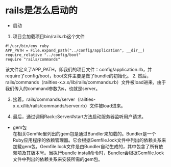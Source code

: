 # rails是怎么启动的
* 启动 
1. 项目会加载项目bin/rails.rb这个文件
```
#!/usr/bin/env ruby
APP_PATH = File.expand_path("../config/application", __dir__)
require_relative "../config/boot"
require "rails/commands"

```
该文件定义了APP_PATH，即我们的项目文件：config/application.rb，并require了config/boot，boot文件主要是做了bundle的初始化。
2. 然后，rails/commands（railties-x.x.x/lib/rails/commands.rb）文件被load进来，由于我们传入的command参数为s，也就是server。

3. 接着，rails/commands/server（railties-x.x.x/lib/rails/commands/server.rb）文件被load进来。

4. 最后，通过调用Rack::Server#start方法启动服务器监听用户请求。
* gem包  
在相关Gemfile里列出的gem包是通过Bundler来加载的。Bundler是一个Ruby应用程序的依赖管理器。它会根据Gemfile.lock文件中列出的依赖关系来加载gem包。Gemfile.lock文件是由Bundler自动生成的，其中包含了所有依赖项及其版本号。当执行bundle install命令时，Bundler会根据Gemfile.lock文件中列出的依赖关系来安装所需的gem包。
